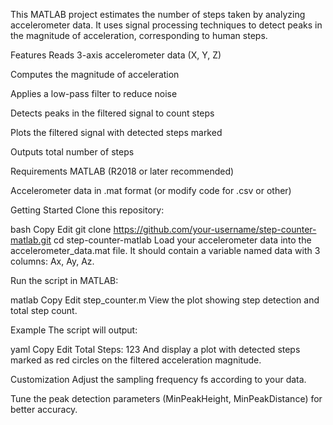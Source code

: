 This MATLAB project estimates the number of steps taken by analyzing accelerometer data. It uses signal processing techniques to detect peaks in the magnitude of acceleration, corresponding to human steps.

Features
Reads 3-axis accelerometer data (X, Y, Z)

Computes the magnitude of acceleration

Applies a low-pass filter to reduce noise

Detects peaks in the filtered signal to count steps

Plots the filtered signal with detected steps marked

Outputs total number of steps

Requirements
MATLAB (R2018 or later recommended)

Accelerometer data in .mat format (or modify code for .csv or other)

Getting Started
Clone this repository:

bash
Copy
Edit
git clone https://github.com/your-username/step-counter-matlab.git
cd step-counter-matlab
Load your accelerometer data into the accelerometer_data.mat file. It should contain a variable named data with 3 columns: Ax, Ay, Az.

Run the script in MATLAB:

matlab
Copy
Edit
step_counter.m
View the plot showing step detection and total step count.

Example
The script will output:

yaml
Copy
Edit
Total Steps: 123
And display a plot with detected steps marked as red circles on the filtered acceleration magnitude.

Customization
Adjust the sampling frequency fs according to your data.

Tune the peak detection parameters (MinPeakHeight, MinPeakDistance) for better accuracy.
